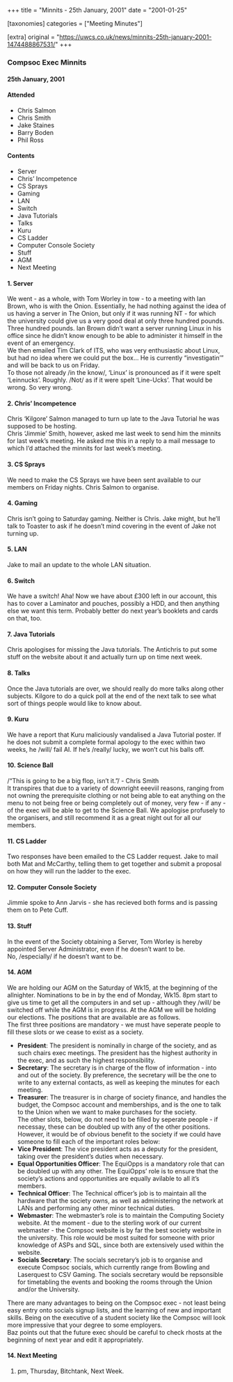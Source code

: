 +++
title = "Minnits - 25th January, 2001"
date = "2001-01-25"

[taxonomies]
categories = ["Meeting Minutes"]

[extra]
original = "https://uwcs.co.uk/news/minnits-25th-january-2001-1474488867531/"
+++

### Compsoc Exec Minnits

#### 25th January, 2001

#### Attended

  - Chris Salmon
  - Chris Smith
  - Jake Staines
  - Barry Boden
  - Phil Ross

#### Contents

  - Server
  - Chris’ Incompetence
  - CS Sprays
  - Gaming
  - LAN
  - Switch
  - Java Tutorials
  - Talks
  - Kuru
  - CS Ladder
  - Computer Console Society
  - Stuff
  - AGM
  - Next Meeting

#### 1\. Server

We went - as a whole, with Tom Worley in tow - to a meeting with Ian Brown, who is with the Onion. Essentially, he had nothing against the idea of us having a server in The Onion, but only if it was running NT - for which the university could give us a very good deal at only three hundred pounds. Three hundred pounds. Ian Brown didn’t want a server running Linux in his office since he didn’t know enough to be able to administer it himself in the event of an emergency.  
We then emailed Tim Clark of ITS, who was very enthusiastic about Linux, but had no idea where we could put the box… He is currently “investigatin’” and will be back to us on Friday.  
To those not already /in the know/, ‘Linux’ is pronounced as if it were spelt ‘Leinnucks’. Roughly. /Not/ as if it were spelt ‘Line-Ucks’. That would be wrong. So very wrong.

#### 2\. Chris’ Incompetence

Chris ‘Kilgore’ Salmon managed to turn up late to the Java Tutorial he was supposed to be hosting.  
Chris ‘Jimmie’ Smith, however, asked me last week to send him the minnits for last week’s meeting. He asked me this in a reply to a mail message to which I’d attached the minnits for last week’s meeting.

#### 3\. CS Sprays

We need to make the CS Sprays we have been sent available to our members on Friday nights. Chris Salmon to organise.

#### 4\. Gaming

Chris isn’t going to Saturday gaming. Neither is Chris. Jake might, but he’ll talk to Toaster to ask if he doesn’t mind covering in the event of Jake not turning up.

#### 5\. LAN

Jake to mail an update to the whole LAN situation.

#### 6\. Switch

We have a switch\! Aha\! Now we have about £300 left in our account, this has to cover a Laminator and pouches, possibly a HDD, and then anything else we want this term. Probably better do next year’s booklets and cards on that, too.

#### 7\. Java Tutorials

Chris apologises for missing the Java tutorials. The Antichris to put some stuff on the website about it and actually turn up on time next week.

#### 8\. Talks

Once the Java tutorials are over, we should really do more talks along other subjects. Kilgore to do a quick poll at the end of the next talk to see what sort of things people would like to know about.

#### 9\. Kuru

We have a report that Kuru maliciously vandalised a Java Tutorial poster. If he does not submit a complete formal apology to the exec within two weeks, he /will/ fail AI. If he’s /really/ lucky, we won’t cut his balls off.

#### 10\. Science Ball

/“This is going to be a big flop, isn’t it.”/ - Chris Smith  
It transpires that due to a variety of downright eeeviil reasons, ranging from not owning the prerequisite clothing or not being able to eat anything on the menu to not being free or being completely out of money, very few - if any - of the exec will be able to get to the Science Ball. We apologise profusely to the organisers, and still recommend it as a great night out for all our members.

#### 11\. CS Ladder

Two responses have been emailed to the CS Ladder request. Jake to mail both Mat and McCarthy, telling them to get together and submit a proposal on how they will run the ladder to the exec.

#### 12\. Computer Console Society

Jimmie spoke to Ann Jarvis - she has recieved both forms and is passing them on to Pete Cuff.

#### 13\. Stuff

In the event of the Society obtaining a Server, Tom Worley is hereby appointed Server Administrator, even if he doesn’t want to be.  
No, /especially/ if he doesn’t want to be.

#### 14\. AGM

We are holding our AGM on the Saturday of Wk15, at the beginning of the allnighter. Nominations to be in by the end of Monday, Wk15. 8pm start to give us time to get all the computers in and set up - although they /will/ be switched off while the AGM is in progress. At the AGM we will be holding our elections. The positions that are available are as follows.  
The first three positions are mandatory - we must have seperate people to fill these slots or we cease to exist as a society.

  - **President**: The president is nominally in charge of the society, and as such chairs exec meetings. The president has the highest authority in the exec, and as such the highest responsibility.
  - **Secretary**: The secretary is in charge of the flow of information - into and out of the society. By preference, the secretary will be the one to write to any external contacts, as well as keeping the minutes for each meeting.
  - **Treasurer**: The treasurer is in charge of society finance, and handles the budget, the Compsoc account and memberships, and is the one to talk to the Union when we want to make purchases for the society.  
    The other slots, below, do not need to be filled by seperate people - if necessay, these can be doubled up with any of the other positions. However, it would be of obvious benefit to the society if we could have someone to fill each of the important roles below:
  - **Vice President**: The vice president acts as a deputy for the president, taking over the president’s duties when necessary.
  - **Equal Opportunities Officer**: The EquiOpps is a mandatory role that can be doubled up with any other. The EquiOpps’ role is to ensure that the society’s actions and opportunities are equally avilable to all it’s members.
  - **Technical Officer**: The Technical officer’s job is to maintain all the hardware that the society owns, as well as administering the network at LANs and performing any other minor technical duties.
  - **Webmaster**: The webmaster’s role is to maintain the Computing Society website. At the moment - due to the sterling work of our current webmaster - the Compsoc website is by far the best society website in the university. This role would be most suited for someone with prior knowledge of ASPs and SQL, since both are extensively used within the website.
  - **Socials Secretary**: The socials secretary’s job is to organise and execute Compsoc socials, which currently range from Bowling and Laserquest to CSV Gaming. The socials secretary would be repsonsible for timetabling the events and booking the rooms through the Union and/or the University.

There are many advantages to being on the Compsoc exec - not least being easy entry onto socials signup lists, and the learning of new and important skills. Being on the executive of a student society like the Compsoc will look more impressive that your degree to some employers.  
Baz points out that the future exec should be careful to check rhosts at the beginning of next year and edit it appropriately.

#### 14\. Next Meeting

1.  pm, Thursday, Bitchtank, Next Week.
